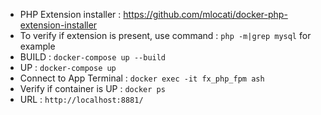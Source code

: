 - PHP Extension installer : https://github.com/mlocati/docker-php-extension-installer
- To verify if extension is present, use command : `php -m|grep mysql` for example
- BUILD : `docker-compose up --build`
- UP : `docker-compose up`
- Connect to App Terminal : `docker exec -it fx_php_fpm ash`
- Verify if container is UP : `docker ps`
- URL : `http://localhost:8881/`